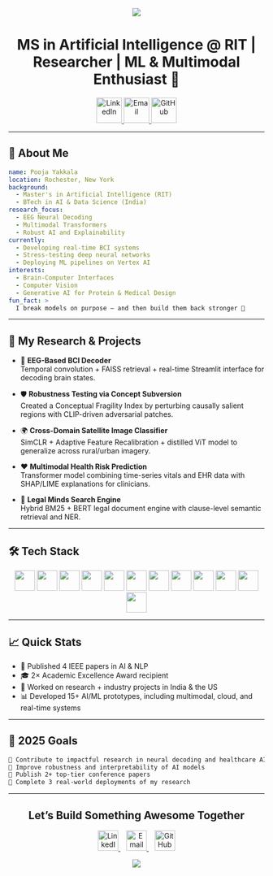 
<p align="center">
  <img src="https://capsule-render.vercel.app/api?type=waving&color=gradient&text=Hi%20There!%20I’m%20Pooja%20Yakkala%20🚀&height=100&section=header"/>
</p>

<h1 align="center">MS in Artificial Intelligence @ RIT | Researcher | ML & Multimodal Enthusiast 🧠</h1>

<p align="center">
<a href="https://www.linkedin.com/in/pooja-yakkala/">
  <img height="50" src="https://user-images.githubusercontent.com/46517096/166973395-19676cd8-f8ec-4abf-83ff-da8243505b82.png" alt="LinkedIn"/>
</a>
<a href="mailto:py9363@rit.edu">
  <img height="50" src="https://img.icons8.com/color/48/000000/gmail-new.png" alt="Email"/>
</a>
<a href="https://github.com/yakkala-pooja">
  <img height="50" src="https://img.icons8.com/ios-filled/50/000000/github.png" alt="GitHub"/>
</a>
</p>

---

## 🧠 About Me

```yaml
name: Pooja Yakkala
location: Rochester, New York
background:
  - Master's in Artificial Intelligence (RIT)
  - BTech in AI & Data Science (India)
research_focus:
  - EEG Neural Decoding
  - Multimodal Transformers
  - Robust AI and Explainability
currently:
  - Developing real-time BCI systems
  - Stress-testing deep neural networks
  - Deploying ML pipelines on Vertex AI
interests:
  - Brain-Computer Interfaces
  - Computer Vision
  - Generative AI for Protein & Medical Design
fun_fact: >
  I break models on purpose — and then build them back stronger 💪
```

---

## 🔬 My Research & Projects

- 🧠 **EEG-Based BCI Decoder**  
  Temporal convolution + FAISS retrieval + real-time Streamlit interface for decoding brain states.

- 🛡️ **Robustness Testing via Concept Subversion**  
  Created a Conceptual Fragility Index by perturbing causally salient regions with CLIP-driven adversarial patches.

- 🌍 **Cross-Domain Satellite Image Classifier**  
  SimCLR + Adaptive Feature Recalibration + distilled ViT model to generalize across rural/urban imagery.

- ❤️ **Multimodal Health Risk Prediction**  
  Transformer model combining time-series vitals and EHR data with SHAP/LIME explanations for clinicians.

- 🧾 **Legal Minds Search Engine**  
  Hybrid BM25 + BERT legal document engine with clause-level semantic retrieval and NER.

---

## 🛠 Tech Stack

<p align="center">
<img src="https://cdn.jsdelivr.net/gh/devicons/devicon/icons/python/python-original.svg" width="40" />
<img src="https://cdn.jsdelivr.net/gh/devicons/devicon/icons/pytorch/pytorch-original.svg" width="40" />
<img src="https://cdn.jsdelivr.net/gh/devicons/devicon/icons/tensorflow/tensorflow-original.svg" width="40" />
<img src="https://cdn.jsdelivr.net/gh/devicons/devicon/icons/docker/docker-original.svg" width="40" />
<img src="https://cdn.jsdelivr.net/gh/devicons/devicon/icons/git/git-original.svg" width="40" />
<img src="https://cdn.jsdelivr.net/gh/devicons/devicon/icons/javascript/javascript-original.svg" width="40" />
<img src="https://cdn.jsdelivr.net/gh/devicons/devicon/icons/react/react-original.svg" width="40" />
<img src="https://cdn.jsdelivr.net/gh/devicons/devicon/icons/mysql/mysql-original.svg" width="40" />
<img src="https://cdn.jsdelivr.net/gh/devicons/devicon/icons/mongodb/mongodb-original.svg" width="40" />
<img src="https://cdn.jsdelivr.net/gh/devicons/devicon/icons/linux/linux-original.svg" width="40" />
<img src="https://cdn.jsdelivr.net/gh/devicons/devicon/icons/googlecloud/googlecloud-original.svg" width="40" />
<img src="https://cdn.jsdelivr.net/gh/devicons/devicon/icons/figma/figma-original.svg" width="40" />
</p>

---

## 📈 Quick Stats

- 🔬 Published 4 IEEE papers in AI & NLP
- 🎓 2× Academic Excellence Award recipient
- 💼 Worked on research + industry projects in India & the US
- 📊 Developed 15+ AI/ML prototypes, including multimodal, cloud, and real-time systems

---

## 🌟 2025 Goals

```markdown
🧪 Contribute to impactful research in neural decoding and healthcare AI  
🧠 Improve robustness and interpretability of AI models  
📢 Publish 2+ top-tier conference papers  
🎯 Complete 3 real-world deployments of my research  
```

---

<h2 align="center">Let’s Build Something Awesome Together</h2>

<p align="center">
<a href="https://www.linkedin.com/in/pooja-yakkala/">
  <img height="40" src="https://cdn-icons-png.flaticon.com/512/174/174857.png" alt="LinkedIn"/>
</a>
&nbsp;&nbsp;
<a href="mailto:py9363@rit.edu">
  <img height="40" src="https://cdn-icons-png.flaticon.com/512/732/732200.png" alt="Email"/>
</a>
&nbsp;&nbsp;
<a href="https://github.com/yakkala-pooja">
  <img height="40" src="https://cdn-icons-png.flaticon.com/512/25/25231.png" alt="GitHub"/>
</a>
</p>

<p align="center">
  <img src="https://capsule-render.vercel.app/api?type=waving&color=gradient&height=100&section=footer"/>
</p>

